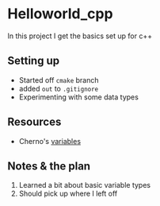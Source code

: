 # Helloworld_cpp

In this project I get the basics set up for c++

## Setting up

* Started off `cmake` branch
* added `out` to `.gitignore`
* Experimenting with some data types

## Resources

* Cherno's [variables](https://www.youtube.com/watch?v=zB9RI8_wExo&list=PLlrATfBNZ98dudnM48yfGUldqGD0S4FFb&index=8&pp=iAQB)


## Notes & the plan

1. Learned a bit about basic variable types
1. Should pick up where I left off
